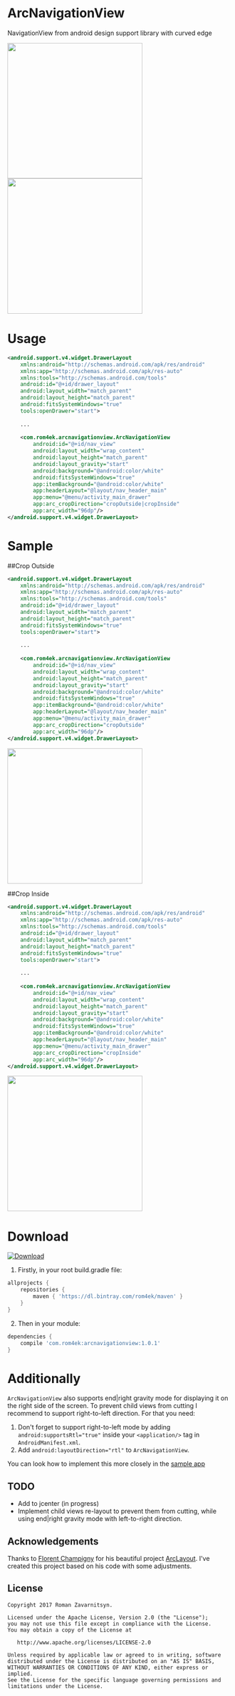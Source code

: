 # ArcNavigationView
NavigationView from android design support library with curved edge

<img src="https://raw.githubusercontent.com/rom4ek/ArcNavigationView/master/media/crop_inside.png" width="303"> 	<img src="https://raw.githubusercontent.com/rom4ek/ArcNavigationView/master/media/crop_outside.png" width="303">

# Usage

```xml
<android.support.v4.widget.DrawerLayout
    xmlns:android="http://schemas.android.com/apk/res/android"
    xmlns:app="http://schemas.android.com/apk/res-auto"
    xmlns:tools="http://schemas.android.com/tools"
    android:id="@+id/drawer_layout"
    android:layout_width="match_parent"
    android:layout_height="match_parent"
    android:fitsSystemWindows="true"
    tools:openDrawer="start">
    
    ...
    
    <com.rom4ek.arcnavigationview.ArcNavigationView
        android:id="@+id/nav_view"
        android:layout_width="wrap_content"
        android:layout_height="match_parent"
        android:layout_gravity="start"
        android:background="@android:color/white"
        android:fitsSystemWindows="true"
        app:itemBackground="@android:color/white"
        app:headerLayout="@layout/nav_header_main"
        app:menu="@menu/activity_main_drawer"
        app:arc_cropDirection="cropOutside|cropInside"
        app:arc_width="96dp"/>
</android.support.v4.widget.DrawerLayout>
```

# Sample

##Crop Outside

```xml
<android.support.v4.widget.DrawerLayout
    xmlns:android="http://schemas.android.com/apk/res/android"
    xmlns:app="http://schemas.android.com/apk/res-auto"
    xmlns:tools="http://schemas.android.com/tools"
    android:id="@+id/drawer_layout"
    android:layout_width="match_parent"
    android:layout_height="match_parent"
    android:fitsSystemWindows="true"
    tools:openDrawer="start">
    
    ...
    
    <com.rom4ek.arcnavigationview.ArcNavigationView
        android:id="@+id/nav_view"
        android:layout_width="wrap_content"
        android:layout_height="match_parent"
        android:layout_gravity="start"
        android:background="@android:color/white"
        android:fitsSystemWindows="true"
        app:itemBackground="@android:color/white"
        app:headerLayout="@layout/nav_header_main"
        app:menu="@menu/activity_main_drawer"
        app:arc_cropDirection="cropOutside"
        app:arc_width="96dp"/>
</android.support.v4.widget.DrawerLayout>
```

<img src="https://raw.githubusercontent.com/rom4ek/ArcNavigationView/master/media/crop_outside.png" width="303">


##Crop Inside

```xml
<android.support.v4.widget.DrawerLayout
    xmlns:android="http://schemas.android.com/apk/res/android"
    xmlns:app="http://schemas.android.com/apk/res-auto"
    xmlns:tools="http://schemas.android.com/tools"
    android:id="@+id/drawer_layout"
    android:layout_width="match_parent"
    android:layout_height="match_parent"
    android:fitsSystemWindows="true"
    tools:openDrawer="start">
    
    ...
    
    <com.rom4ek.arcnavigationview.ArcNavigationView
        android:id="@+id/nav_view"
        android:layout_width="wrap_content"
        android:layout_height="match_parent"
        android:layout_gravity="start"
        android:background="@android:color/white"
        android:fitsSystemWindows="true"
        app:itemBackground="@android:color/white"
        app:headerLayout="@layout/nav_header_main"
        app:menu="@menu/activity_main_drawer"
        app:arc_cropDirection="cropInside"
        app:arc_width="96dp"/>
</android.support.v4.widget.DrawerLayout>
```

<img src="https://raw.githubusercontent.com/rom4ek/ArcNavigationView/master/media/crop_inside.png" width="303">

# Download
[ ![Download](https://api.bintray.com/packages/rom4ek/maven/ArcNavigationView/images/download.svg) ](https://bintray.com/rom4ek/maven/ArcNavigationView/_latestVersion)

1. Firstly, in your root build.gradle file:
  
  ```groovy
  allprojects {
      repositories {
          maven { 'https://dl.bintray.com/rom4ek/maven' }
      }
  }
  ```
  
2. Then in your module:
  ```groovy
  dependencies {
      compile 'com.rom4ek:arcnavigationview:1.0.1'
  }
  ```

# Additionally

```ArcNavigationView``` also supports end|right gravity mode for displaying it on the right side of the screen. To prevent child views from cutting I recommend to support right-to-left direction. For that you need:

1. Don't forget to support right-to-left mode by adding ```android:supportsRtl="true"``` inside your ```<application/>``` tag in ```AndroidManifest.xml```.
2. Add ```android:layoutDirection="rtl"``` to ```ArcNavigationView```.

You can look how to implement this more closely in the [sample app](https://github.com/rom4ek/ArcNavigationView/tree/master/app)

## TODO

* Add to jcenter (in progress)
* Implement child views re-layout to prevent them from cutting, while using end|right gravity mode with left-to-right direction.

Acknowledgements
--------

Thanks to [Florent Champigny](https://github.com/florent37) for his beautiful project [ArcLayout](https://github.com/florent37/ArcLayout). I've created this project based on his code with some adjustments.


License
--------

    Copyright 2017 Roman Zavarnitsyn.

    Licensed under the Apache License, Version 2.0 (the "License");
    you may not use this file except in compliance with the License.
    You may obtain a copy of the License at

       http://www.apache.org/licenses/LICENSE-2.0

    Unless required by applicable law or agreed to in writing, software
    distributed under the License is distributed on an "AS IS" BASIS,
    WITHOUT WARRANTIES OR CONDITIONS OF ANY KIND, either express or implied.
    See the License for the specific language governing permissions and
    limitations under the License.
